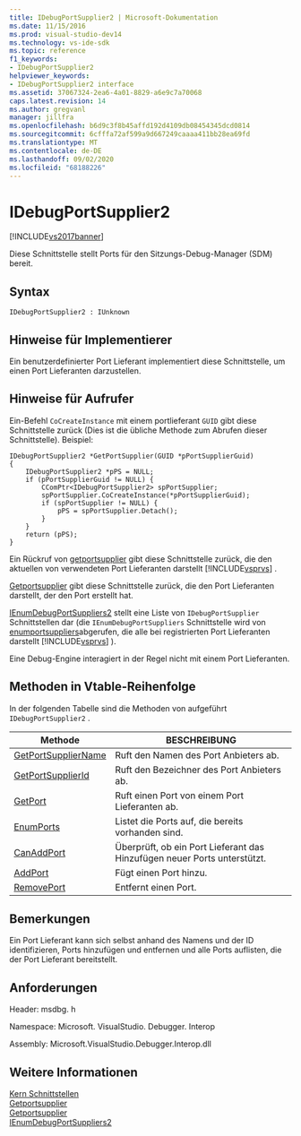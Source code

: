 ```yaml
---
title: IDebugPortSupplier2 | Microsoft-Dokumentation
ms.date: 11/15/2016
ms.prod: visual-studio-dev14
ms.technology: vs-ide-sdk
ms.topic: reference
f1_keywords:
- IDebugPortSupplier2
helpviewer_keywords:
- IDebugPortSupplier2 interface
ms.assetid: 37067324-2ea6-4a01-8829-a6e9c7a70068
caps.latest.revision: 14
ms.author: gregvanl
manager: jillfra
ms.openlocfilehash: b6d9c3f8b45affd192d4109db08454345dcd0814
ms.sourcegitcommit: 6cfffa72af599a9d667249caaaa411bb28ea69fd
ms.translationtype: MT
ms.contentlocale: de-DE
ms.lasthandoff: 09/02/2020
ms.locfileid: "68188226"
---
```

# <a name="idebugportsupplier2"></a>IDebugPortSupplier2
[!INCLUDE[vs2017banner](../../../includes/vs2017banner.md)]

Diese Schnittstelle stellt Ports für den Sitzungs-Debug-Manager (SDM) bereit.  
  
## <a name="syntax"></a>Syntax  
  
```  
IDebugPortSupplier2 : IUnknown  
```  
  
## <a name="notes-for-implementers"></a>Hinweise für Implementierer  
 Ein benutzerdefinierter Port Lieferant implementiert diese Schnittstelle, um einen Port Lieferanten darzustellen.  
  
## <a name="notes-for-callers"></a>Hinweise für Aufrufer  
 Ein-Befehl `CoCreateInstance` mit einem portlieferant `GUID` gibt diese Schnittstelle zurück (Dies ist die übliche Methode zum Abrufen dieser Schnittstelle). Beispiel:  
  
```cpp#  
IDebugPortSupplier2 *GetPortSupplier(GUID *pPortSupplierGuid)  
{  
    IDebugPortSupplier2 *pPS = NULL;  
    if (pPortSupplierGuid != NULL) {  
        CComPtr<IDebugPortSupplier2> spPortSupplier;  
        spPortSupplier.CoCreateInstance(*pPortSupplierGuid);  
        if (spPortSupplier != NULL) {  
            pPS = spPortSupplier.Detach();  
        }  
    }  
    return (pPS);  
}  
```  
  
 Ein Rückruf von [getportsupplier](../../../extensibility/debugger/reference/idebugcoreserver2-getportsupplier.md) gibt diese Schnittstelle zurück, die den aktuellen von verwendeten Port Lieferanten darstellt [!INCLUDE[vsprvs](../../../includes/vsprvs-md.md)] .  
  
 [Getportsupplier](../../../extensibility/debugger/reference/idebugport2-getportsupplier.md) gibt diese Schnittstelle zurück, die den Port Lieferanten darstellt, der den Port erstellt hat.  
  
 [IEnumDebugPortSuppliers2](../../../extensibility/debugger/reference/ienumdebugportsuppliers2.md) stellt eine Liste von `IDebugPortSupplier` Schnittstellen dar (die `IEnumDebugPortSuppliers` Schnittstelle wird von [enumportsuppliers](../../../extensibility/debugger/reference/idebugcoreserver2-enumportsuppliers.md)abgerufen, die alle bei registrierten Port Lieferanten darstellt [!INCLUDE[vsprvs](../../../includes/vsprvs-md.md)] ).  
  
 Eine Debug-Engine interagiert in der Regel nicht mit einem Port Lieferanten.  
  
## <a name="methods-in-vtable-order"></a>Methoden in Vtable-Reihenfolge  
 In der folgenden Tabelle sind die Methoden von aufgeführt `IDebugPortSupplier2` .  
  
|Methode|BESCHREIBUNG|  
|------------|-----------------|  
|[GetPortSupplierName](../../../extensibility/debugger/reference/idebugportsupplier2-getportsuppliername.md)|Ruft den Namen des Port Anbieters ab.|  
|[GetPortSupplierId](../../../extensibility/debugger/reference/idebugportsupplier2-getportsupplierid.md)|Ruft den Bezeichner des Port Anbieters ab.|  
|[GetPort](../../../extensibility/debugger/reference/idebugportsupplier2-getport.md)|Ruft einen Port von einem Port Lieferanten ab.|  
|[EnumPorts](../../../extensibility/debugger/reference/idebugportsupplier2-enumports.md)|Listet die Ports auf, die bereits vorhanden sind.|  
|[CanAddPort](../../../extensibility/debugger/reference/idebugportsupplier2-canaddport.md)|Überprüft, ob ein Port Lieferant das Hinzufügen neuer Ports unterstützt.|  
|[AddPort](../../../extensibility/debugger/reference/idebugportsupplier2-addport.md)|Fügt einen Port hinzu.|  
|[RemovePort](../../../extensibility/debugger/reference/idebugportsupplier2-removeport.md)|Entfernt einen Port.|  
  
## <a name="remarks"></a>Bemerkungen  
 Ein Port Lieferant kann sich selbst anhand des Namens und der ID identifizieren, Ports hinzufügen und entfernen und alle Ports auflisten, die der Port Lieferant bereitstellt.  
  
## <a name="requirements"></a>Anforderungen  
 Header: msdbg. h  
  
 Namespace: Microsoft. VisualStudio. Debugger. Interop  
  
 Assembly: Microsoft.VisualStudio.Debugger.Interop.dll  
  
## <a name="see-also"></a>Weitere Informationen  
 [Kern Schnittstellen](../../../extensibility/debugger/reference/core-interfaces.md)   
 [Getportsupplier](../../../extensibility/debugger/reference/idebugport2-getportsupplier.md)   
 [Getportsupplier](../../../extensibility/debugger/reference/idebugcoreserver2-getportsupplier.md)   
 [IEnumDebugPortSuppliers2](../../../extensibility/debugger/reference/ienumdebugportsuppliers2.md)
